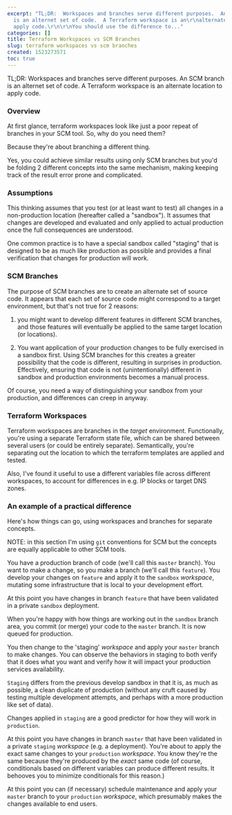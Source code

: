 ```yaml
---
excerpt: "TL;DR:  Workspaces and branches serve different purposes.  An SCM\r\nbranch
  is an alternet set of code.  A Terraform workspace is an\r\nalternate location to
  apply code.\r\n\r\nYou should use the difference to..."
categories: []
title: Terraform Workspaces vs SCM Branches
slug: terraform workspaces vs scm branches 
created: 1523273571
toc: true
---
```

TL;DR:  Workspaces and branches serve different purposes.  An SCM
branch is an alternet set of code.  A Terraform workspace is an
alternate location to apply code.

### Overview

At first glance, terraform workspaces look like just a poor repeat of
branches in your SCM tool.  So, why do you need them?

Because they're about branching a different thing.

Yes, you could achieve similar results using only SCM branches but
you'd be folding 2 different concepts into the same mechanism, making
keeping track of the result error prone and complicated.

### Assumptions

This thinking assumes that you test (or at least want to test) all
changes in a non-production location (hereafter called a "sandbox").
It assumes that changes are developed and evaluated and only applied
to actual production once the full consequences are understood.

One common practice is to have a special sandbox called "staging" that
is designed to be as much like production as possible and provides a
final verification that changes for production will
work.

### SCM Branches

The purpose of SCM branches are to create an alternate set of source
code.  It appears that each set of source code might correspond to a
target environment, but that's not true for 2 reasons:

1) you might want to develop different features in different SCM branches,
and those features will eventually be applied to the same target
location (or locations).

2) You want application of your production changes to be fully
exercised in a sandbox first.  Using SCM branches for this creates a
greater possibility that the code is different, resulting in surprises
in production.  Effectively, ensuring that code is not
(unintentionally) different in sandbox and production environments
becomes a manual process.

Of course, you need a way of distinguishing your sandbox from your
production, and differences can creep in anyway.

### Terraform Workspaces

Terraform workspaces are branches in the *target* environment.
Functionally, you're using a separate Terraform state file, which can
be shared between several users (or could be entirely separate).
Semantically, you're separating out the location to which the
terraform templates are applied and tested.

Also, I've found it useful to use a different variables file across
different workspaces, to account for differences in e.g. IP blocks or
target DNS zones.

### An example of a practical difference

Here's how things can go, using workspaces and branches for separate
concepts.

NOTE:  in this section I'm using `git` conventions for SCM but the
concepts are equally applicable to other SCM tools.

You have a production branch of code (we'll call this `master` branch).  You
want to make a change, so you make a branch (we'll call this
`feature`).  You develop your changes on `feature` and apply it to the
`sandbox` *workspace*, mutating some infrastructure that is local to
your development effort.

At this point you have changes in branch `feature` that have been
validated in a private `sandbox` deployment.

When you're happy with how things are working out in the `sandbox` branch
area, you commit (or merge) your code to the `master` branch.  It is
now queued for production.

You then change to the 'staging' *workspace* and apply your `master`
branch to make changes.  You can observe the behaviors in staging to
both verify that it does what you want and verify how it will impact
your production services availability.

`Staging` differs from the previous develop sandbox in that it is, as
much as possible, a clean duplicate of production (without any cruft
caused by testing multiple development attempts, and perhaps with a
more production like set of data).

Changes applied in `staging` are a good predictor for how they will
work in `production`.

At this point you have changes in branch `master` that have been
validated in a private `staging` *workspace* (e.g. a deployment).
You're about to apply the exact same changes to your `production`
*workspace*.  You know they're the same because they're produced by
the *exact* same code (of course, conditionals based on different
variables can produce different results.  It behooves you to minimize
conditionals for this reason.)

At this point you can (if necessary) schedule maintenance and apply
your `master` branch to your `production` *workspace*, which
presumably makes the changes available to end users.

